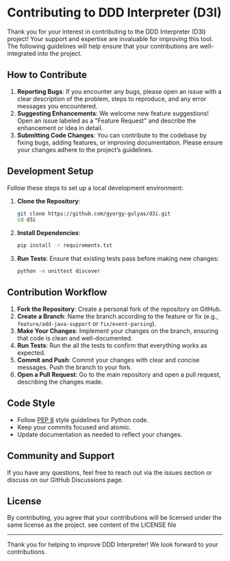 # Contributing to DDD Interpreter (D3I)

Thank you for your interest in contributing to the DDD Interpreter (D3I) project! Your support and expertise are invaluable for improving this tool. The following guidelines will help ensure that your contributions are well-integrated into the project.

## How to Contribute

1. **Reporting Bugs**: If you encounter any bugs, please open an issue with a clear description of the problem, steps to reproduce, and any error messages you encountered.
2. **Suggesting Enhancements**: We welcome new feature suggestions! Open an issue labeled as a "Feature Request" and describe the enhancement or idea in detail.
3. **Submitting Code Changes**: You can contribute to the codebase by fixing bugs, adding features, or improving documentation. Please ensure your changes adhere to the project’s guidelines.

## Development Setup

Follow these steps to set up a local development environment:

1. **Clone the Repository**:
    ```bash
    git clone https://github.com/gyorgy-gulyas/d3i.git
    cd d3i
    ```

2. **Install Dependencies**:
    ```bash
    pip install -r requirements.txt
    ```

3. **Run Tests**:
    Ensure that existing tests pass before making new changes:
    ```bash
    python -m unittest discover
    ```

## Contribution Workflow

1. **Fork the Repository**: Create a personal fork of the repository on GitHub.
2. **Create a Branch**: Name the branch according to the feature or fix (e.g., `feature/add-java-support` or `fix/event-parsing`).
3. **Make Your Changes**: Implement your changes on the branch, ensuring that code is clean and well-documented.
4. **Run Tests**: Run the all the tests to confirm that everything works as expected.
5. **Commit and Push**: Commit your changes with clear and concise messages. Push the branch to your fork.
6. **Open a Pull Request**: Go to the main repository and open a pull request, describing the changes made.

## Code Style

- Follow [PEP 8](https://www.python.org/dev/peps/pep-0008/) style guidelines for Python code.
- Keep your commits focused and atomic.
- Update documentation as needed to reflect your changes.

## Community and Support

If you have any questions, feel free to reach out via the issues section or discuss on our GitHub Discussions page.

## License

By contributing, you agree that your contributions will be licensed under the same license as the project. see content of the LICENSE file

---

Thank you for helping to improve DDD Interpreter! We look forward to your contributions.

